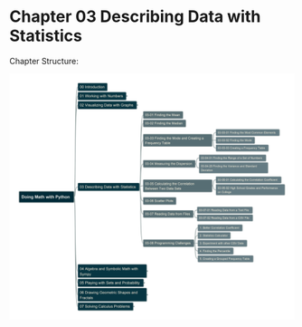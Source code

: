 # Chapter 03 Describing Data with Statistics

Chapter Structure:

![ch03](../img/DoingMathwithPython-03.jpg)
